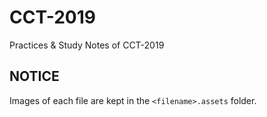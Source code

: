 # CCT-2019

 Practices & Study Notes of CCT-2019

## NOTICE

 Images of each file are kept in the `<filename>.assets` folder. 



